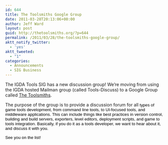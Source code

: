 ```yaml
---
id: 644
title: The Toolsmiths Google Group
date: 2011-03-28T20:13:06+00:00
author: Jeff Ward
layout: post
guid: http://thetoolsmiths.org/?p=644
permalink: /2011/03/28/the-toolsmiths-google-group/
aktt_notify_twitter:
  - 'yes'
aktt_tweeted:
  - "1"
categories:
  - Announcements
  - SIG Business
---
```

The IGDA Tools SIG has a new discussion group! We&#8217;re moving from using the IGDA hosted Mailman group (called Tools-Discuss) to a Google Group called [The Toolsmiths](http://groups.google.com/group/the-toolsmiths).

The purpose of the group is to provide a discussion forum for all <span style="color: black; font-family: Arial; font-size: 10pt;">types of game tools development, from command line tools, to UI-focused tools, and middleware applications. This can include things like best practices in version control, building and build servers, exporters, level editors, deployment scripts, and game to tools integration. Basically, if you do it as a tools developer, we want to hear about it, and discuss it with you.</span>

<span style="color: black; font-family: Arial; font-size: 10pt;">See you on the list!</span>